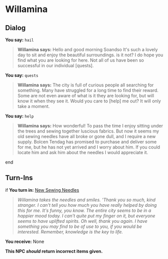# Willamina


## Dialog


**You say:** `hail`




>**Willamina says:** Hello and good morning Soandso It's such a lovely day to sit and enjoy the beautiful surroundings. is it not?  I do hope you find what you are looking for here. Not all of us have been so successful in our individual [quests].


**You say:** `quests`




>**Willamina says:** The city is full of curious people all searching for something. Many have struggled for a long time to find their reward. Some are not even aware of what is it they are looking for, but will know it when they see it. Would you care to [help] me out? It will only take a moment.


**You say:** `help`




>**Willamina says:** How wonderful! To pass the time I enjoy sitting under the trees and sewing together luscious fabrics. But now it seems my old sewing needles have all broke or gone dull, and I require a new supply. Bolcen Tendag has promised to purchase and deliver some for me, but he has not yet arrived and I worry about him. If you could locate him and ask him about the needles I would appreciate it.

end 

## Turn-Ins





if **You turn in:** [New Sewing Needles](/item/28092)



>*Willamina takes the needles and smiles. 'Thank you so much, kind stranger. I can't tell you how much you have really helped by doing this for me. It's funny, you know. The entire city seems to be in a happier mood today. I can't quite put my finger on it, but everyone seems to have uplifted spirits. Oh well, thank you again. I have something you may find to be of use to you, if you would be interested. Remember, knowledge is the key to life.*







 **You receive:** None 



**This NPC *should* return incorrect items given.**
  
